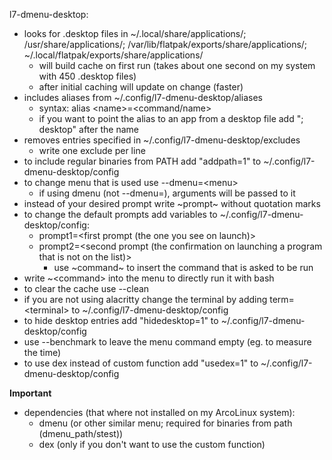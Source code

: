 l7-dmenu-desktop:
- looks for .desktop files in ~/.local/share/applications/; /usr/share/applications/;
  /var/lib/flatpak/exports/share/applications/; ~/.local/flatpak/exports/share/applications/
    - will build cache on first run (takes about one second on my system with 450 .desktop files)
    - after initial caching will update on change (faster)
- includes aliases from ~/.config/l7-dmenu-desktop/aliases
    - syntax: alias \<name\>=\<command/name\>
    - if you want to point the alias to an app from a desktop file add "; desktop" after the name
- removes entries specified in ~/.config/l7-dmenu-desktop/excludes
    - write one exclude per line
- to include regular binaries from PATH add "addpath=1" to ~/.config/l7-dmenu-desktop/config
- to change menu that is used use --dmenu=\<menu\>
    - if using dmenu (not --dmenu=), arguments will be passed to it
- instead of your desired prompt write \~prompt\~ without quotation marks
- to change the default prompts add variables to ~/.config/l7-dmenu-desktop/config:
    * prompt1=\<first prompt (the one you see on launch)\>
    * prompt2=\<second prompt (the confirmation on launching a program that is not on the list)\>
        - use \~command\~ to insert the command that is asked to be run
- write ~\<command\> into the menu to directly run it with bash
- to clear the cache use --clean
- if you are not using alacritty change the terminal by adding term=\<terminal\>
  to ~/.config/l7-dmenu-desktop/config
- to hide desktop entries add "hidedesktop=1" to ~/.config/l7-dmenu-desktop/config
- use --benchmark to leave the menu command empty (eg. to measure the time)
- to use dex instead of custom function add "usedex=1" to ~/.config/l7-dmenu-desktop/config

**Important**
- dependencies (that where not installed on my ArcoLinux system):
    - dmenu (or other similar menu; required for binaries from path (dmenu_path/stest))
    - dex (only if you don't want to use the custom function)
